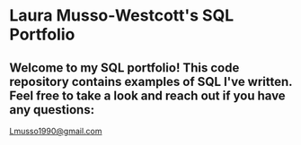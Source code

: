 # Laura Musso-Westcott's SQL Portfolio

## Welcome to my SQL portfolio! This code repository contains examples of SQL I've written. Feel free to take a look and reach out if you have any questions:
Lmusso1990@gmail.com
